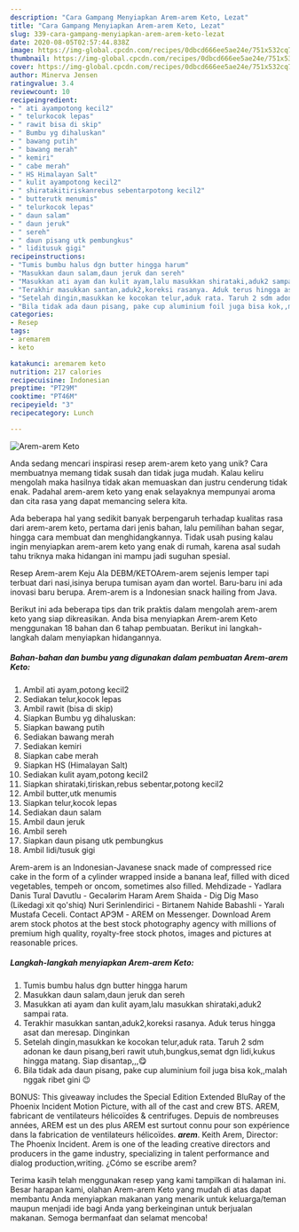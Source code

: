 ```yaml
---
description: "Cara Gampang Menyiapkan Arem-arem Keto, Lezat"
title: "Cara Gampang Menyiapkan Arem-arem Keto, Lezat"
slug: 339-cara-gampang-menyiapkan-arem-arem-keto-lezat
date: 2020-08-05T02:57:44.838Z
image: https://img-global.cpcdn.com/recipes/0dbcd666ee5ae24e/751x532cq70/arem-arem-keto-foto-resep-utama.jpg
thumbnail: https://img-global.cpcdn.com/recipes/0dbcd666ee5ae24e/751x532cq70/arem-arem-keto-foto-resep-utama.jpg
cover: https://img-global.cpcdn.com/recipes/0dbcd666ee5ae24e/751x532cq70/arem-arem-keto-foto-resep-utama.jpg
author: Minerva Jensen
ratingvalue: 3.4
reviewcount: 10
recipeingredient:
- " ati ayampotong kecil2"
- " telurkocok lepas"
- " rawit bisa di skip"
- " Bumbu yg dihaluskan"
- " bawang putih"
- " bawang merah"
- " kemiri"
- " cabe merah"
- " HS Himalayan Salt"
- " kulit ayampotong kecil2"
- " shiratakitiriskanrebus sebentarpotong kecil2"
- " butterutk menumis"
- " telurkocok lepas"
- " daun salam"
- " daun jeruk"
- " sereh"
- " daun pisang utk pembungkus"
- " liditusuk gigi"
recipeinstructions:
- "Tumis bumbu halus dgn butter hingga harum"
- "Masukkan daun salam,daun jeruk dan sereh"
- "Masukkan ati ayam dan kulit ayam,lalu masukkan shirataki,aduk2 sampai rata."
- "Terakhir masukkan santan,aduk2,koreksi rasanya. Aduk terus hingga asat dan meresap. Dinginkan"
- "Setelah dingin,masukkan ke kocokan telur,aduk rata. Taruh 2 sdm adonan ke daun pisang,beri rawit utuh,bungkus,semat dgn lidi,kukus hingga matang. Siap disantap,,,😋"
- "Bila tidak ada daun pisang, pake cup aluminium foil juga bisa kok,,malah nggak ribet gini 😉"
categories:
- Resep
tags:
- aremarem
- keto

katakunci: aremarem keto 
nutrition: 217 calories
recipecuisine: Indonesian
preptime: "PT29M"
cooktime: "PT46M"
recipeyield: "3"
recipecategory: Lunch

---
```



![Arem-arem Keto](https://img-global.cpcdn.com/recipes/0dbcd666ee5ae24e/751x532cq70/arem-arem-keto-foto-resep-utama.jpg)

Anda sedang mencari inspirasi resep arem-arem keto yang unik? Cara membuatnya memang tidak susah dan tidak juga mudah. Kalau keliru mengolah maka hasilnya tidak akan memuaskan dan justru cenderung tidak enak. Padahal arem-arem keto yang enak selayaknya mempunyai aroma dan cita rasa yang dapat memancing selera kita.

Ada beberapa hal yang sedikit banyak berpengaruh terhadap kualitas rasa dari arem-arem keto, pertama dari jenis bahan, lalu pemilihan bahan segar, hingga cara membuat dan menghidangkannya. Tidak usah pusing kalau ingin menyiapkan arem-arem keto yang enak di rumah, karena asal sudah tahu triknya maka hidangan ini mampu jadi suguhan spesial.

Resep Arem-arem Keju Ala DEBM/KETOArem-arem sejenis lemper tapi terbuat dari nasi,isinya berupa tumisan ayam dan wortel. Baru-baru ini ada inovasi baru berupa. Arem-arem is a Indonesian snack hailing from Java.


Berikut ini ada beberapa tips dan trik praktis dalam mengolah arem-arem keto yang siap dikreasikan. Anda bisa menyiapkan Arem-arem Keto menggunakan 18 bahan dan 6 tahap pembuatan. Berikut ini langkah-langkah dalam menyiapkan hidangannya.

<!--inarticleads1-->

##### Bahan-bahan dan bumbu yang digunakan dalam pembuatan Arem-arem Keto:

1. Ambil  ati ayam,potong kecil2
1. Sediakan  telur,kocok lepas
1. Ambil  rawit (bisa di skip)
1. Siapkan  Bumbu yg dihaluskan:
1. Siapkan  bawang putih
1. Sediakan  bawang merah
1. Sediakan  kemiri
1. Siapkan  cabe merah
1. Siapkan  HS (Himalayan Salt)
1. Sediakan  kulit ayam,potong kecil2
1. Siapkan  shirataki,tiriskan,rebus sebentar,potong kecil2
1. Ambil  butter,utk menumis
1. Siapkan  telur,kocok lepas
1. Sediakan  daun salam
1. Ambil  daun jeruk
1. Ambil  sereh
1. Siapkan  daun pisang utk pembungkus
1. Ambil  lidi/tusuk gigi


Arem-arem is an Indonesian-Javanese snack made of compressed rice cake in the form of a cylinder wrapped inside a banana leaf, filled with diced vegetables, tempeh or oncom, sometimes also filled. Mehdizade - Yadlara Danis Tural Davutlu - Gecələrim Haram Arem Shaida - Dig Dig Maso (Likedagi xit qo&#39;shiq) Nuri Serinlendirici - Birtanem Nahide Babashli - Yaralı Mustafa Ceceli. Contact АРЭМ - AREM on Messenger. Download Arem arem stock photos at the best stock photography agency with millions of premium high quality, royalty-free stock photos, images and pictures at reasonable prices. 

<!--inarticleads2-->

##### Langkah-langkah menyiapkan Arem-arem Keto:

1. Tumis bumbu halus dgn butter hingga harum
1. Masukkan daun salam,daun jeruk dan sereh
1. Masukkan ati ayam dan kulit ayam,lalu masukkan shirataki,aduk2 sampai rata.
1. Terakhir masukkan santan,aduk2,koreksi rasanya. Aduk terus hingga asat dan meresap. Dinginkan
1. Setelah dingin,masukkan ke kocokan telur,aduk rata. Taruh 2 sdm adonan ke daun pisang,beri rawit utuh,bungkus,semat dgn lidi,kukus hingga matang. Siap disantap,,,😋
1. Bila tidak ada daun pisang, pake cup aluminium foil juga bisa kok,,malah nggak ribet gini 😉


BONUS: This giveaway includes the Special Edition Extended BluRay of the Phoenix Incident Motion Picture, with all of the cast and crew BTS. AREM, fabricant de ventilateurs hélicoïdes &amp; centrifuges. Depuis de nombreuses années, AREM est un des plus AREM est surtout connu pour son expérience dans la fabrication de ventilateurs hélicoïdes. ___arem___. Keith Arem, Director: The Phoenix Incident. Arem is one of the leading creative directors and producers in the game industry, specializing in talent performance and dialog production,writing. ¿Cómo se escribe arem? 

Terima kasih telah menggunakan resep yang kami tampilkan di halaman ini. Besar harapan kami, olahan Arem-arem Keto yang mudah di atas dapat membantu Anda menyiapkan makanan yang menarik untuk keluarga/teman maupun menjadi ide bagi Anda yang berkeinginan untuk berjualan makanan. Semoga bermanfaat dan selamat mencoba!
